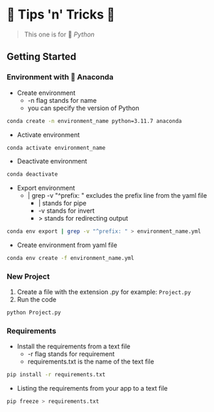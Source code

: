 # 🍆 Tips 'n' Tricks 🎃

> This one is for 🐍 *Python*


## Getting Started

### Environment with 🐍 Anaconda

- Create environment
    - -n flag stands for name
    - you can specify the version of Python
```sh
conda create -n environment_name python=3.11.7 anaconda
```
- Activate environment
```sh
conda activate environment_name
```
- Deactivate environment
```sh
conda deactivate
```
- Export environment
    - | grep -v "^prefix: " excludes the prefix line from the yaml file
        - | stands for pipe
        - -v stands for invert
        - \> stands for redirecting output
```sh
conda env export | grep -v "^prefix: " > environment_name.yml
```
- Create environment from yaml file
```sh
conda env create -f environment_name.yml
```

### New Project

1. Create a file with the extension .py for example: ```Project.py```
2. Run the code
```sh
python Project.py
```

### Requirements

- Install the requirements from a text file
    - -r flag stands for requirement
    - requirements.txt is the name of the text file
```sh
pip install -r requirements.txt
```

- Listing the requirements from your app to a text file
```sh
pip freeze > requirements.txt
```
